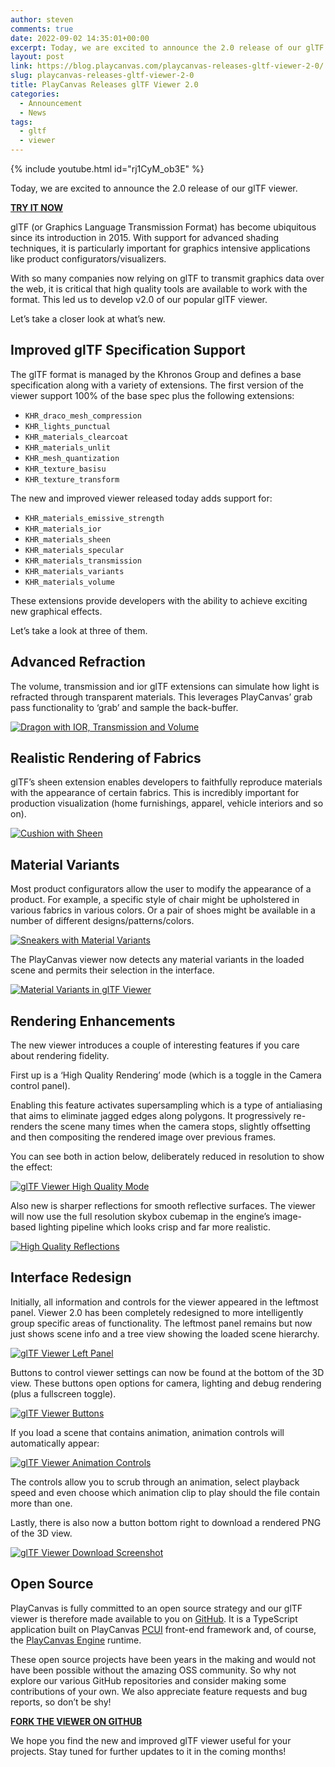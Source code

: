 ```yaml
---
author: steven
comments: true
date: 2022-09-02 14:35:01+00:00
excerpt: Today, we are excited to announce the 2.0 release of our glTF model viewer.
layout: post
link: https://blog.playcanvas.com/playcanvas-releases-gltf-viewer-2-0/
slug: playcanvas-releases-gltf-viewer-2-0
title: PlayCanvas Releases glTF Viewer 2.0
categories:
  - Announcement
  - News
tags:
  - gltf
  - viewer
---
```


{% include youtube.html id="rj1CyM_ob3E" %}

Today, we are excited to announce the 2.0 release of our glTF viewer.

[**TRY IT NOW**](https://playcanvas.com/viewer?load=https://s3.eu-west-1.amazonaws.com/static.playcanvas.com/models/IridescentDishWithOlives.glb)

glTF (or Graphics Language Transmission Format) has become ubiquitous since its introduction in 2015. With support for advanced shading techniques, it is particularly important for graphics intensive applications like product configurators/visualizers.

With so many companies now relying on glTF to transmit graphics data over the web, it is critical that high quality tools are available to work with the format. This led us to develop v2.0 of our popular glTF viewer.

Let’s take a closer look at what’s new.

## Improved glTF Specification Support

The glTF format is managed by the Khronos Group and defines a base specification along with a variety of extensions. The first version of the viewer support 100% of the base spec plus the following extensions:

- `KHR_draco_mesh_compression`
- `KHR_lights_punctual`
- `KHR_materials_clearcoat`
- `KHR_materials_unlit`
- `KHR_mesh_quantization`
- `KHR_texture_basisu`
- `KHR_texture_transform`

The new and improved viewer released today adds support for:

- `KHR_materials_emissive_strength`
- `KHR_materials_ior`
- `KHR_materials_sheen`
- `KHR_materials_specular`
- `KHR_materials_transmission`
- `KHR_materials_variants`
- `KHR_materials_volume`

These extensions provide developers with the ability to achieve exciting new graphical effects.

Let’s take a look at three of them.

## Advanced Refraction

The volume, transmission and ior glTF extensions can simulate how light is refracted through transparent materials. This leverages PlayCanvas’ grab pass functionality to ‘grab’ and sample the back-buffer.

[![Dragon with IOR, Transmission and Volume](/assets/media/gltf-ior-transmission-volume.gif)](/assets/media/gltf-ior-transmission-volume.gif)

## Realistic Rendering of Fabrics

glTF’s sheen extension enables developers to faithfully reproduce materials with the appearance of certain fabrics. This is incredibly important for production visualization (home furnishings, apparel, vehicle interiors and so on).

[![Cushion with Sheen](/assets/media/gltf-sheen.jpg)](/assets/media/gltf-sheen.jpg)

## Material Variants

Most product configurators allow the user to modify the appearance of a product. For example, a specific style of chair might be upholstered in various fabrics in various colors. Or a pair of shoes might be available in a number of different designs/patterns/colors.

[![Sneakers with Material Variants](/assets/media/gltf-material-variants.jpg)](/assets/media/gltf-material-variants.jpg)

The PlayCanvas viewer now detects any material variants in the loaded scene and permits their selection in the interface.

[![Material Variants in glTF Viewer](/assets/media/gltf-viewer-material-variants.gif)](/assets/media/gltf-viewer-material-variants.gif)

## Rendering Enhancements

The new viewer introduces a couple of interesting features if you care about rendering fidelity.

First up is a ‘High Quality Rendering’ mode (which is a toggle in the Camera control panel).

Enabling this feature activates supersampling which is a type of antialiasing that aims to eliminate jagged edges along polygons. It progressively re-renders the scene many times when the camera stops, slightly offsetting and then compositing the rendered image over previous frames.

You can see both in action below, deliberately reduced in resolution to show the effect:

[![glTF Viewer High Quality Mode](/assets/media/gltf-viewer-high-quality-rendering.gif)](/assets/media/gltf-viewer-high-quality-rendering.gif)

Also new is sharper reflections for smooth reflective surfaces. The viewer will now use the full resolution skybox cubemap in the engine’s image-based lighting pipeline which looks crisp and far more realistic.

[![High Quality Reflections](/assets/media/engine-sharp-reflections.jpg)](/assets/media/engine-sharp-reflections.jpg)

## Interface Redesign

Initially, all information and controls for the viewer appeared in the leftmost panel. Viewer 2.0 has been completely redesigned to more intelligently group specific areas of functionality. The leftmost panel remains but now just shows scene info and a tree view showing the loaded scene hierarchy.

[![glTF Viewer Left Panel](/assets/media/gltf-viewer-hierarchy.png)](/assets/media/gltf-viewer-hierarchy.png)

Buttons to control viewer settings can now be found at the bottom of the 3D view. These buttons open options for camera, lighting and debug rendering (plus a fullscreen toggle).

[![glTF Viewer Buttons](/assets/media/gltf-viewer-buttons.gif)](/assets/media/gltf-viewer-buttons.gif)

If you load a scene that contains animation, animation controls will automatically appear:

[![glTF Viewer Animation Controls](/assets/media/gltf-viewer-animation-controls.png)](/assets/media/gltf-viewer-animation-controls.png)

The controls allow you to scrub through an animation, select playback speed and even choose which animation clip to play should the file contain more than one.

Lastly, there is also now a button bottom right to download a rendered PNG of the 3D view.

[![glTF Viewer Download Screenshot](/assets/media/gltf-viewer-screenshot.png)](/assets/media/gltf-viewer-screenshot.png)

## Open Source

PlayCanvas is fully committed to an open source strategy and our glTF viewer is therefore made available to you on [GitHub](https://github.com/playcanvas/model-viewer). It is a TypeScript application built on PlayCanvas [PCUI](https://github.com/playcanvas/pcui) front-end framework and, of course, the [PlayCanvas Engine](https://github.com/playcanvas/engine) runtime.

These open source projects have been years in the making and would not have been possible without the amazing OSS community. So why not explore our various GitHub repositories and consider making some contributions of your own. We also appreciate feature requests and bug reports, so don’t be shy!

[**FORK THE VIEWER ON GITHUB**](https://github.com/playcanvas/model-viewer)

We hope you find the new and improved glTF viewer useful for your projects. Stay tuned for further updates to it in the coming months!
